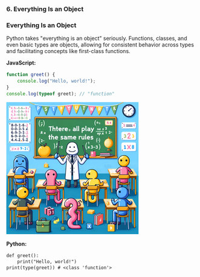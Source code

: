 
### 6. Everything Is an Object

### Everything Is an Object
Python takes "everything is an object" seriously. Functions, classes, and even basic types are objects, allowing for consistent behavior across types and facilitating concepts like first-class functions.

**JavaScript:**
```javascript
function greet() {
    console.log("Hello, world!");
}
console.log(typeof greet); // "function"
```

![Everything Is an Object](./6.png)

**Python:**
```
def greet():
    print("Hello, world!")
print(type(greet)) # <class 'function'>
```